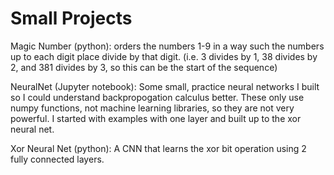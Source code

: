 # Small Projects

Magic Number (python):
orders the numbers 1-9 in a way such the numbers up to each digit place divide by that digit.
(i.e. 3 divides by 1, 38 divides by 2, and 381 divides by 3, so this can be the start of the sequence)

NeuralNet (Jupyter notebook):
Some small, practice neural networks I built so I could understand backpropogation calculus better. These only use numpy functions, not machine learning libraries, so they are not very powerful. I started with examples with one layer and built up to the xor neural net.

Xor Neural Net (python):
A CNN that learns the xor bit operation using 2 fully connected layers. 
